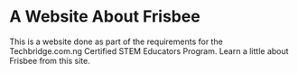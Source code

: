 # A Website About Frisbee
 This is a website done as part of the requirements for the Techbridge.com.ng Certified STEM Educators Program. Learn a little about Frisbee from this site.
